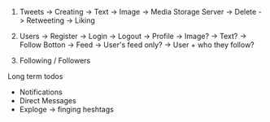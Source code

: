 1. Tweets
    -> Creating
        -> Text
        -> Image -> Media Storage Server
    -> Delete
    -> Retweeting
    -> Liking

2. Users
    -> Register
    -> Login
    -> Logout
    -> Profile
        -> Image?
        -> Text?
        -> Follow Botton
    -> Feed
        -> User's feed only?
        -> User + who they follow?

3. Following / Followers


Long term todos
- Notifications
- Direct Messages
- Exploge -> finging heshtags 